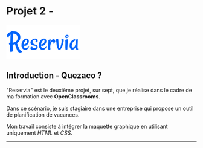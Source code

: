 # Projet 2 - 
![Reservia](./images/logo/Reservia_logo.svg)

## Introduction - Quezaco ?

"Reservia" est le deuxième projet, sur sept, que je réalise dans le cadre de ma formation avec  **OpenClassrooms**.

Dans ce scénario, je suis stagiaire dans une entreprise qui propose un outil de planification de vacances.

Mon travail consiste à intégrer la maquette graphique en utilisant uniquement *HTML* et *CSS*. 

***************
